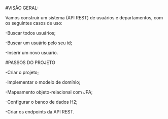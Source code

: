 #VISÃO GERAL:

Vamos construir um sistema (API REST) de usuários e departamentos, com os seguintes casos de uso:

-Buscar todos usuários;

-Buscar um usuário pelo seu id;

-Inserir um novo usuário.

#PASSOS DO PROJETO

-Criar o projeto;

-Implementar o modelo de domínio;

-Mapeamento objeto-relacional com JPA;

-Configurar o banco de dados H2;

-Criar os endpoints da API REST.

